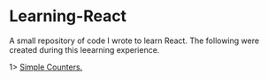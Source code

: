 # Learning-React
A small repository of code I wrote to learn React.
The following were created during this leearning experience.

1> [Simple Counters.](https://manil-s-malla.github.io/Learning-React/)
